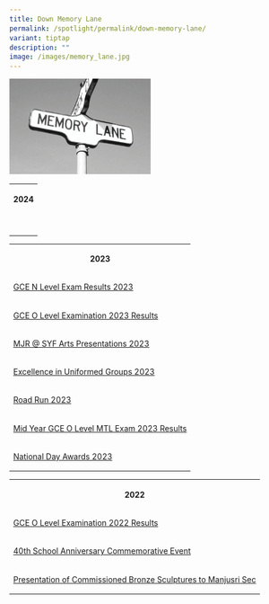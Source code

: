 ```yaml
---
title: Down Memory Lane
permalink: /spotlight/permalink/down-memory-lane/
variant: tiptap
description: ""
image: /images/memory_lane.jpg
---
```

<p></p>
<div class="isomer-image-wrapper">
<img style="width: 50%;" height="auto" width="100%" alt="" src="/images/memory_lane.jpg">
</div>
<p></p>
<table style="minWidth: 25px">
<colgroup>
<col>
</colgroup>
<tbody>
<tr>
<th rowspan="1" colspan="1">
<p>2024</p>
</th>
</tr>
<tr>
<td rowspan="1" colspan="1">
<p></p>
</td>
</tr>
<tr>
<td rowspan="1" colspan="1">
<p></p>
</td>
</tr>
</tbody>
</table>
<table style="minWidth: 25px">
<colgroup>
<col>
</colgroup>
<tbody>
<tr>
<th rowspan="1" colspan="1">
<p>2023</p>
</th>
</tr>
<tr>
<td rowspan="1" colspan="1">
<p><a href="/spotlight/permalink/gce-n-level-exam-results-2023/" rel="noopener noreferrer nofollow" target="_blank">GCE N Level Exam Results 2023</a>
</p>
</td>
</tr>
<tr>
<td rowspan="1" colspan="1">
<p><a href="/spotlight/permalink/gce-o-level-exam-2023-results/" rel="noopener noreferrer nofollow" target="_blank">GCE O Level Examination 2023 Results</a>
</p>
</td>
</tr>
<tr>
<td rowspan="1" colspan="1">
<p><a href="/spotlight/mjr-syf-2023/" rel="noopener noreferrer nofollow" target="_blank">MJR @ SYF Arts Presentations 2023</a>
</p>
</td>
</tr>
<tr>
<td rowspan="1" colspan="1">
<p><a href="/spotlight/excellence-uniform-groups-2023/" rel="noopener noreferrer nofollow" target="_blank">Excellence in Uniformed Groups 2023</a>
</p>
</td>
</tr>
<tr>
<td rowspan="1" colspan="1">
<p><a href="/spotlight/road-run/" rel="noopener noreferrer nofollow" target="_blank">Road Run 2023</a>
</p>
</td>
</tr>
<tr>
<td rowspan="1" colspan="1">
<p><a href="/news/mtl-exam-results/" rel="noopener noreferrer nofollow" target="_blank">Mid Year GCE O Level MTL Exam 2023 Results</a>
</p>
</td>
</tr>
<tr>
<td rowspan="1" colspan="1">
<p><a href="/news/permalink/nd-awards-2023/" rel="noopener noreferrer nofollow" target="_blank">National Day Awards 2023</a>
</p>
</td>
</tr>
</tbody>
</table>
<table style="minWidth: 25px">
<colgroup>
<col>
</colgroup>
<tbody>
<tr>
<th rowspan="1" colspan="1">
<p>2022</p>
</th>
</tr>
<tr>
<td rowspan="1" colspan="1">
<p><a href="/spotlight/gce-o-2022/" rel="noopener noreferrer nofollow" target="_blank">GCE O Level Examination 2022 Results</a>
</p>
</td>
</tr>
<tr>
<td rowspan="1" colspan="1">
<p><a href="/spotlight/40th-school-anni/" rel="noopener noreferrer nofollow" target="_blank">40th School Anniversary Commemorative Event</a>
</p>
</td>
</tr>
<tr>
<td rowspan="1" colspan="1">
<p><a href="/spotlight/presentation-of-comm/" rel="noopener noreferrer nofollow" target="_blank">Presentation of Commissioned Bronze Sculptures to Manjusri Sec</a>
</p>
</td>
</tr>
</tbody>
</table>
<p></p>